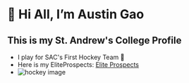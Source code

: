 # 👋 Hi All, I’m Austin Gao
## This is my St. Andrew's College Profile

- I play for SAC's First Hockey Team :ice_hockey:
- Here is my EliteProspects: [Elite Prospects](https://www.eliteprospects.com/player/577209/austin-gao)
- ![hockey image](https://files.eliteprospects.com/playergallery/577209/6-gao,-austin-(28)-ep.jpg)
<!---
AustinGao6/AustinGao6 is a ✨ special ✨ repository because its `README.md` (this file) appears on your GitHub profile.
You can click the Preview link to take a look at your changes.
--->
